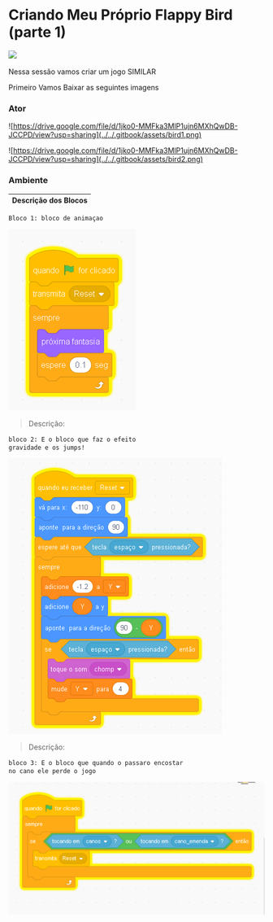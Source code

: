 # Criando Meu Próprio Flappy Bird \(parte 1\)

![](https://media1.giphy.com/media/euuaA2cwLEUuI/source.gif)

Nessa sessão vamos criar um jogo SIMILAR 

Primeiro Vamos Baixar as seguintes imagens 

### Ator

![https://drive.google.com/file/d/1jko0-MMFka3MlP1ujn6MXhQwDB-JCCPD/view?usp=sharing](../../.gitbook/assets/bird1.png)

![https://drive.google.com/file/d/1jko0-MMFka3MlP1ujn6MXhQwDB-JCCPD/view?usp=sharing](../../.gitbook/assets/bird2.png)



### Ambiente









| Descrição dos Blocos |
| :---: |


```text
Bloco 1: bloco de animaçao
```

![](../../.gitbook/assets/capturar.PNG)

> Descrição:

```text
bloco 2: E o bloco que faz o efeito 
gravidade e os jumps!
```

![](../../.gitbook/assets/capturar1.PNG)

> Descrição:

```text
bloco 3: E o bloco que quando o passaro encostar
no cano ele perde o jogo
```

![](../../.gitbook/assets/capturar2.PNG)



